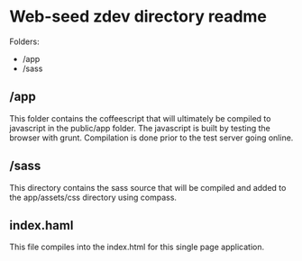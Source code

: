 Web-seed zdev directory readme
==============================

Folders:

* /app
* /sass


/app
-------
This folder contains the coffeescript that will ultimately be compiled to
javascript in the public/app folder. The javascript is built by testing the 
browser with grunt. Compilation is done prior to the test server going online. 

/sass
-----
This directory contains the sass source that will be compiled and added to the 
app/assets/css directory using compass. 

index.haml
----------
This file compiles into the index.html for this single page application.

